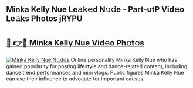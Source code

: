 ## Minka Kelly Nue Le𝚊k𝚎d N𝚞𝚍e - Part-utP Vid𝚎o Le𝚊ks Photos jRYPU

# <h2><a href="http://fb7eosu.evod.top/?m=Minka+Kelly+Nue">🔗 👉🔴 Minka Kelly Nue Vid𝚎o Ph𝚘t𝚘s</a></h2>

[![Minka Kelly Nue N𝚞d𝚎s](https://i.imgur.com/8V9OHl7.gif)](http://fb7eosu.evod.top/?m=Minka+Kelly+Nue)
Online personality Minka Kelly Nue who has gained popularity for posting lifestyle and dance-related content, including dance trend performances and mini vlogs. Public figures Minka Kelly Nue can use their influence to advocate for important causes. 
